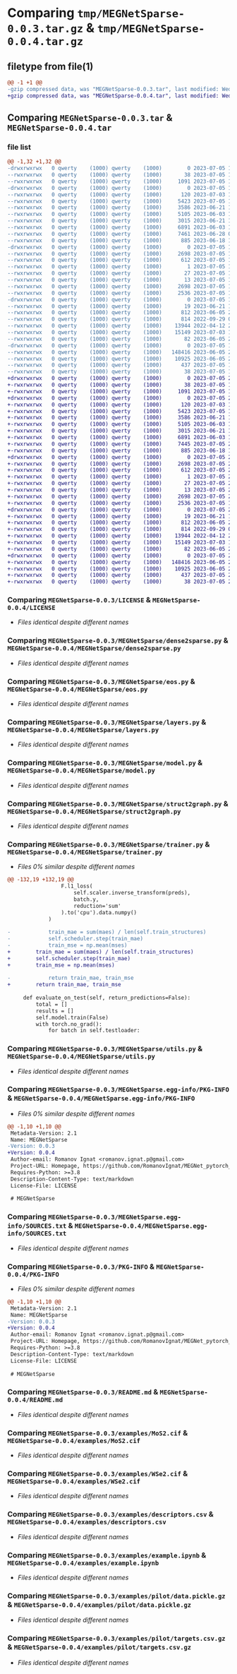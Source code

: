 # Comparing `tmp/MEGNetSparse-0.0.3.tar.gz` & `tmp/MEGNetSparse-0.0.4.tar.gz`

## filetype from file(1)

```diff
@@ -1 +1 @@
-gzip compressed data, was "MEGNetSparse-0.0.3.tar", last modified: Wed Jul  5 18:57:41 2023, max compression
+gzip compressed data, was "MEGNetSparse-0.0.4.tar", last modified: Wed Jul  5 23:02:50 2023, max compression
```

## Comparing `MEGNetSparse-0.0.3.tar` & `MEGNetSparse-0.0.4.tar`

### file list

```diff
@@ -1,32 +1,32 @@
-drwxrwxrwx   0 qwerty    (1000) qwerty    (1000)        0 2023-07-05 18:57:41.796352 MEGNetSparse-0.0.3/
--rwxrwxrwx   0 qwerty    (1000) qwerty    (1000)       38 2023-07-05 18:52:27.000000 MEGNetSparse-0.0.3/.gitignore
--rwxrwxrwx   0 qwerty    (1000) qwerty    (1000)     1091 2023-07-05 16:12:03.000000 MEGNetSparse-0.0.3/LICENSE
-drwxrwxrwx   0 qwerty    (1000) qwerty    (1000)        0 2023-07-05 18:57:41.107634 MEGNetSparse-0.0.3/MEGNetSparse/
--rwxrwxrwx   0 qwerty    (1000) qwerty    (1000)      120 2023-07-03 18:52:42.000000 MEGNetSparse-0.0.3/MEGNetSparse/__init__.py
--rwxrwxrwx   0 qwerty    (1000) qwerty    (1000)     5423 2023-07-05 18:52:27.000000 MEGNetSparse-0.0.3/MEGNetSparse/dense2sparse.py
--rwxrwxrwx   0 qwerty    (1000) qwerty    (1000)     3586 2023-06-21 13:21:55.000000 MEGNetSparse-0.0.3/MEGNetSparse/eos.py
--rwxrwxrwx   0 qwerty    (1000) qwerty    (1000)     5105 2023-06-03 16:16:46.000000 MEGNetSparse-0.0.3/MEGNetSparse/layers.py
--rwxrwxrwx   0 qwerty    (1000) qwerty    (1000)     3015 2023-06-21 13:21:55.000000 MEGNetSparse-0.0.3/MEGNetSparse/model.py
--rwxrwxrwx   0 qwerty    (1000) qwerty    (1000)     6891 2023-06-03 16:26:00.000000 MEGNetSparse-0.0.3/MEGNetSparse/struct2graph.py
--rwxrwxrwx   0 qwerty    (1000) qwerty    (1000)     7461 2023-06-28 00:30:39.000000 MEGNetSparse-0.0.3/MEGNetSparse/trainer.py
--rwxrwxrwx   0 qwerty    (1000) qwerty    (1000)      885 2023-06-18 16:37:50.000000 MEGNetSparse-0.0.3/MEGNetSparse/utils.py
-drwxrwxrwx   0 qwerty    (1000) qwerty    (1000)        0 2023-07-05 18:57:41.357196 MEGNetSparse-0.0.3/MEGNetSparse.egg-info/
--rwxrwxrwx   0 qwerty    (1000) qwerty    (1000)     2698 2023-07-05 18:57:40.000000 MEGNetSparse-0.0.3/MEGNetSparse.egg-info/PKG-INFO
--rwxrwxrwx   0 qwerty    (1000) qwerty    (1000)      612 2023-07-05 18:57:40.000000 MEGNetSparse-0.0.3/MEGNetSparse.egg-info/SOURCES.txt
--rwxrwxrwx   0 qwerty    (1000) qwerty    (1000)        1 2023-07-05 18:57:40.000000 MEGNetSparse-0.0.3/MEGNetSparse.egg-info/dependency_links.txt
--rwxrwxrwx   0 qwerty    (1000) qwerty    (1000)       27 2023-07-05 18:57:40.000000 MEGNetSparse-0.0.3/MEGNetSparse.egg-info/requires.txt
--rwxrwxrwx   0 qwerty    (1000) qwerty    (1000)       13 2023-07-05 18:57:40.000000 MEGNetSparse-0.0.3/MEGNetSparse.egg-info/top_level.txt
--rwxrwxrwx   0 qwerty    (1000) qwerty    (1000)     2698 2023-07-05 18:57:41.790340 MEGNetSparse-0.0.3/PKG-INFO
--rwxrwxrwx   0 qwerty    (1000) qwerty    (1000)     2536 2023-07-05 16:00:57.000000 MEGNetSparse-0.0.3/README.md
-drwxrwxrwx   0 qwerty    (1000) qwerty    (1000)        0 2023-07-05 18:57:41.675665 MEGNetSparse-0.0.3/examples/
--rwxrwxrwx   0 qwerty    (1000) qwerty    (1000)       19 2023-06-21 13:21:55.000000 MEGNetSparse-0.0.3/examples/.gitignore
--rwxrwxrwx   0 qwerty    (1000) qwerty    (1000)      812 2023-06-05 21:35:25.000000 MEGNetSparse-0.0.3/examples/MoS2.cif
--rwxrwxrwx   0 qwerty    (1000) qwerty    (1000)      814 2022-09-29 08:35:52.000000 MEGNetSparse-0.0.3/examples/WSe2.cif
--rwxrwxrwx   0 qwerty    (1000) qwerty    (1000)    13944 2022-04-12 22:15:21.000000 MEGNetSparse-0.0.3/examples/descriptors.csv
--rwxrwxrwx   0 qwerty    (1000) qwerty    (1000)    15149 2023-07-03 19:04:43.000000 MEGNetSparse-0.0.3/examples/example.ipynb
--rwxrwxrwx   0 qwerty    (1000) qwerty    (1000)       82 2023-06-05 21:35:26.000000 MEGNetSparse-0.0.3/examples/initial_structures.csv
-drwxrwxrwx   0 qwerty    (1000) qwerty    (1000)        0 2023-07-05 18:57:41.752853 MEGNetSparse-0.0.3/examples/pilot/
--rwxrwxrwx   0 qwerty    (1000) qwerty    (1000)   148416 2023-06-05 22:44:44.000000 MEGNetSparse-0.0.3/examples/pilot/data.pickle.gz
--rwxrwxrwx   0 qwerty    (1000) qwerty    (1000)    10925 2023-06-05 22:44:44.000000 MEGNetSparse-0.0.3/examples/pilot/targets.csv.gz
--rwxrwxrwx   0 qwerty    (1000) qwerty    (1000)      437 2023-07-05 18:55:58.000000 MEGNetSparse-0.0.3/pyproject.toml
--rwxrwxrwx   0 qwerty    (1000) qwerty    (1000)       38 2023-07-05 18:57:41.801583 MEGNetSparse-0.0.3/setup.cfg
+drwxrwxrwx   0 qwerty    (1000) qwerty    (1000)        0 2023-07-05 23:02:51.332479 MEGNetSparse-0.0.4/
+-rwxrwxrwx   0 qwerty    (1000) qwerty    (1000)       38 2023-07-05 18:52:27.000000 MEGNetSparse-0.0.4/.gitignore
+-rwxrwxrwx   0 qwerty    (1000) qwerty    (1000)     1091 2023-07-05 16:12:03.000000 MEGNetSparse-0.0.4/LICENSE
+drwxrwxrwx   0 qwerty    (1000) qwerty    (1000)        0 2023-07-05 23:02:50.894993 MEGNetSparse-0.0.4/MEGNetSparse/
+-rwxrwxrwx   0 qwerty    (1000) qwerty    (1000)      120 2023-07-03 18:52:42.000000 MEGNetSparse-0.0.4/MEGNetSparse/__init__.py
+-rwxrwxrwx   0 qwerty    (1000) qwerty    (1000)     5423 2023-07-05 18:52:27.000000 MEGNetSparse-0.0.4/MEGNetSparse/dense2sparse.py
+-rwxrwxrwx   0 qwerty    (1000) qwerty    (1000)     3586 2023-06-21 13:21:55.000000 MEGNetSparse-0.0.4/MEGNetSparse/eos.py
+-rwxrwxrwx   0 qwerty    (1000) qwerty    (1000)     5105 2023-06-03 16:16:46.000000 MEGNetSparse-0.0.4/MEGNetSparse/layers.py
+-rwxrwxrwx   0 qwerty    (1000) qwerty    (1000)     3015 2023-06-21 13:21:55.000000 MEGNetSparse-0.0.4/MEGNetSparse/model.py
+-rwxrwxrwx   0 qwerty    (1000) qwerty    (1000)     6891 2023-06-03 16:26:00.000000 MEGNetSparse-0.0.4/MEGNetSparse/struct2graph.py
+-rwxrwxrwx   0 qwerty    (1000) qwerty    (1000)     7445 2023-07-05 23:01:46.000000 MEGNetSparse-0.0.4/MEGNetSparse/trainer.py
+-rwxrwxrwx   0 qwerty    (1000) qwerty    (1000)      885 2023-06-18 16:37:50.000000 MEGNetSparse-0.0.4/MEGNetSparse/utils.py
+drwxrwxrwx   0 qwerty    (1000) qwerty    (1000)        0 2023-07-05 23:02:51.035601 MEGNetSparse-0.0.4/MEGNetSparse.egg-info/
+-rwxrwxrwx   0 qwerty    (1000) qwerty    (1000)     2698 2023-07-05 23:02:50.000000 MEGNetSparse-0.0.4/MEGNetSparse.egg-info/PKG-INFO
+-rwxrwxrwx   0 qwerty    (1000) qwerty    (1000)      612 2023-07-05 23:02:50.000000 MEGNetSparse-0.0.4/MEGNetSparse.egg-info/SOURCES.txt
+-rwxrwxrwx   0 qwerty    (1000) qwerty    (1000)        1 2023-07-05 23:02:50.000000 MEGNetSparse-0.0.4/MEGNetSparse.egg-info/dependency_links.txt
+-rwxrwxrwx   0 qwerty    (1000) qwerty    (1000)       27 2023-07-05 23:02:50.000000 MEGNetSparse-0.0.4/MEGNetSparse.egg-info/requires.txt
+-rwxrwxrwx   0 qwerty    (1000) qwerty    (1000)       13 2023-07-05 23:02:50.000000 MEGNetSparse-0.0.4/MEGNetSparse.egg-info/top_level.txt
+-rwxrwxrwx   0 qwerty    (1000) qwerty    (1000)     2698 2023-07-05 23:02:51.332479 MEGNetSparse-0.0.4/PKG-INFO
+-rwxrwxrwx   0 qwerty    (1000) qwerty    (1000)     2536 2023-07-05 16:00:57.000000 MEGNetSparse-0.0.4/README.md
+drwxrwxrwx   0 qwerty    (1000) qwerty    (1000)        0 2023-07-05 23:02:51.223103 MEGNetSparse-0.0.4/examples/
+-rwxrwxrwx   0 qwerty    (1000) qwerty    (1000)       19 2023-06-21 13:21:55.000000 MEGNetSparse-0.0.4/examples/.gitignore
+-rwxrwxrwx   0 qwerty    (1000) qwerty    (1000)      812 2023-06-05 21:35:25.000000 MEGNetSparse-0.0.4/examples/MoS2.cif
+-rwxrwxrwx   0 qwerty    (1000) qwerty    (1000)      814 2022-09-29 08:35:52.000000 MEGNetSparse-0.0.4/examples/WSe2.cif
+-rwxrwxrwx   0 qwerty    (1000) qwerty    (1000)    13944 2022-04-12 22:15:21.000000 MEGNetSparse-0.0.4/examples/descriptors.csv
+-rwxrwxrwx   0 qwerty    (1000) qwerty    (1000)    15149 2023-07-03 19:04:43.000000 MEGNetSparse-0.0.4/examples/example.ipynb
+-rwxrwxrwx   0 qwerty    (1000) qwerty    (1000)       82 2023-06-05 21:35:26.000000 MEGNetSparse-0.0.4/examples/initial_structures.csv
+drwxrwxrwx   0 qwerty    (1000) qwerty    (1000)        0 2023-07-05 23:02:51.301227 MEGNetSparse-0.0.4/examples/pilot/
+-rwxrwxrwx   0 qwerty    (1000) qwerty    (1000)   148416 2023-06-05 22:44:44.000000 MEGNetSparse-0.0.4/examples/pilot/data.pickle.gz
+-rwxrwxrwx   0 qwerty    (1000) qwerty    (1000)    10925 2023-06-05 22:44:44.000000 MEGNetSparse-0.0.4/examples/pilot/targets.csv.gz
+-rwxrwxrwx   0 qwerty    (1000) qwerty    (1000)      437 2023-07-05 23:02:37.000000 MEGNetSparse-0.0.4/pyproject.toml
+-rwxrwxrwx   0 qwerty    (1000) qwerty    (1000)       38 2023-07-05 23:02:51.332479 MEGNetSparse-0.0.4/setup.cfg
```

### Comparing `MEGNetSparse-0.0.3/LICENSE` & `MEGNetSparse-0.0.4/LICENSE`

 * *Files identical despite different names*

### Comparing `MEGNetSparse-0.0.3/MEGNetSparse/dense2sparse.py` & `MEGNetSparse-0.0.4/MEGNetSparse/dense2sparse.py`

 * *Files identical despite different names*

### Comparing `MEGNetSparse-0.0.3/MEGNetSparse/eos.py` & `MEGNetSparse-0.0.4/MEGNetSparse/eos.py`

 * *Files identical despite different names*

### Comparing `MEGNetSparse-0.0.3/MEGNetSparse/layers.py` & `MEGNetSparse-0.0.4/MEGNetSparse/layers.py`

 * *Files identical despite different names*

### Comparing `MEGNetSparse-0.0.3/MEGNetSparse/model.py` & `MEGNetSparse-0.0.4/MEGNetSparse/model.py`

 * *Files identical despite different names*

### Comparing `MEGNetSparse-0.0.3/MEGNetSparse/struct2graph.py` & `MEGNetSparse-0.0.4/MEGNetSparse/struct2graph.py`

 * *Files identical despite different names*

### Comparing `MEGNetSparse-0.0.3/MEGNetSparse/trainer.py` & `MEGNetSparse-0.0.4/MEGNetSparse/trainer.py`

 * *Files 0% similar despite different names*

```diff
@@ -132,19 +132,19 @@
                 F.l1_loss(
                     self.scaler.inverse_transform(preds),
                     batch.y,
                     reduction='sum'
                 ).to('cpu').data.numpy()
             )
 
-            train_mae = sum(maes) / len(self.train_structures)
-            self.scheduler.step(train_mae)
-            train_mse = np.mean(mses)
+        train_mae = sum(maes) / len(self.train_structures)
+        self.scheduler.step(train_mae)
+        train_mse = np.mean(mses)
 
-            return train_mae, train_mse
+        return train_mae, train_mse
 
     def evaluate_on_test(self, return_predictions=False):
         total = []
         results = []
         self.model.train(False)
         with torch.no_grad():
             for batch in self.testloader:
```

### Comparing `MEGNetSparse-0.0.3/MEGNetSparse/utils.py` & `MEGNetSparse-0.0.4/MEGNetSparse/utils.py`

 * *Files identical despite different names*

### Comparing `MEGNetSparse-0.0.3/MEGNetSparse.egg-info/PKG-INFO` & `MEGNetSparse-0.0.4/MEGNetSparse.egg-info/PKG-INFO`

 * *Files 0% similar despite different names*

```diff
@@ -1,10 +1,10 @@
 Metadata-Version: 2.1
 Name: MEGNetSparse
-Version: 0.0.3
+Version: 0.0.4
 Author-email: Romanov Ignat <romanov.ignat.p@gmail.com>
 Project-URL: Homepage, https://github.com/RomanovIgnat/MEGNet_pytorch_test
 Requires-Python: >=3.8
 Description-Content-Type: text/markdown
 License-File: LICENSE
 
 # MEGNetSparse
```

### Comparing `MEGNetSparse-0.0.3/MEGNetSparse.egg-info/SOURCES.txt` & `MEGNetSparse-0.0.4/MEGNetSparse.egg-info/SOURCES.txt`

 * *Files identical despite different names*

### Comparing `MEGNetSparse-0.0.3/PKG-INFO` & `MEGNetSparse-0.0.4/PKG-INFO`

 * *Files 0% similar despite different names*

```diff
@@ -1,10 +1,10 @@
 Metadata-Version: 2.1
 Name: MEGNetSparse
-Version: 0.0.3
+Version: 0.0.4
 Author-email: Romanov Ignat <romanov.ignat.p@gmail.com>
 Project-URL: Homepage, https://github.com/RomanovIgnat/MEGNet_pytorch_test
 Requires-Python: >=3.8
 Description-Content-Type: text/markdown
 License-File: LICENSE
 
 # MEGNetSparse
```

### Comparing `MEGNetSparse-0.0.3/README.md` & `MEGNetSparse-0.0.4/README.md`

 * *Files identical despite different names*

### Comparing `MEGNetSparse-0.0.3/examples/MoS2.cif` & `MEGNetSparse-0.0.4/examples/MoS2.cif`

 * *Files identical despite different names*

### Comparing `MEGNetSparse-0.0.3/examples/WSe2.cif` & `MEGNetSparse-0.0.4/examples/WSe2.cif`

 * *Files identical despite different names*

### Comparing `MEGNetSparse-0.0.3/examples/descriptors.csv` & `MEGNetSparse-0.0.4/examples/descriptors.csv`

 * *Files identical despite different names*

### Comparing `MEGNetSparse-0.0.3/examples/example.ipynb` & `MEGNetSparse-0.0.4/examples/example.ipynb`

 * *Files identical despite different names*

### Comparing `MEGNetSparse-0.0.3/examples/pilot/data.pickle.gz` & `MEGNetSparse-0.0.4/examples/pilot/data.pickle.gz`

 * *Files identical despite different names*

### Comparing `MEGNetSparse-0.0.3/examples/pilot/targets.csv.gz` & `MEGNetSparse-0.0.4/examples/pilot/targets.csv.gz`

 * *Files identical despite different names*

